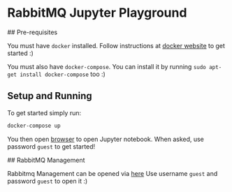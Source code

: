 # RabbitMQ Jupyter Playground

##‌ Pre-requisites

You must have `docker` installed. Follow instructions at [docker website](https://docs.docker.com/install/) to get started :)

You must also have `docker-compose`. You can install it by running
`sudo apt-get install docker-compose` too :)

## Setup and Running

To get started simply run:

```bash
docker-compose up
```

You then open [browser](http://127.0.0.1:8888/) to open Jupyter notebook.
When asked, use password `guest` to get started!

##‌ RabbitMQ‌ Management

Rabbitmq Management can be opened via [here](http:127.0.0.1:15672)
Use username `guest` and password `guest` to open it :)
